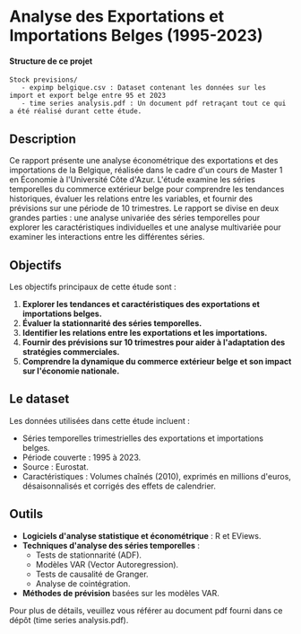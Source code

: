 # Analyse des Exportations et Importations Belges (1995-2023)

#### Structure de ce projet
```
Stock previsions/
   - expimp belgique.csv : Dataset contenant les données sur les import et export belge entre 95 et 2023
   - time series analysis.pdf : Un document pdf retraçant tout ce qui a été réalisé durant cette étude.
```
## Description

Ce rapport présente une analyse économétrique des exportations et des importations de la Belgique, réalisée dans le cadre d'un cours de Master 1 en Économie à l'Université Côte d'Azur. L'étude examine les séries temporelles du commerce extérieur belge pour comprendre les tendances historiques, évaluer les relations entre les variables, et fournir des prévisions sur une période de 10 trimestres. Le rapport se divise en deux grandes parties : une analyse univariée des séries temporelles pour explorer les caractéristiques individuelles et une analyse multivariée pour examiner les interactions entre les différentes séries.

## Objectifs

Les objectifs principaux de cette étude sont :

1. **Explorer les tendances et caractéristiques des exportations et importations belges.**
2. **Évaluer la stationnarité des séries temporelles.**
3. **Identifier les relations entre les exportations et les importations.**
4. **Fournir des prévisions sur 10 trimestres pour aider à l'adaptation des stratégies commerciales.**
5. **Comprendre la dynamique du commerce extérieur belge et son impact sur l'économie nationale.**

## Le dataset

Les données utilisées dans cette étude incluent :

- Séries temporelles trimestrielles des exportations et importations belges.
- Période couverte : 1995 à 2023.
- Source : Eurostat.
- Caractéristiques : Volumes chaînés (2010), exprimés en millions d'euros, désaisonnalisés et corrigés des effets de calendrier.

## Outils

- **Logiciels d'analyse statistique et économétrique** : R et EViews.
- **Techniques d'analyse des séries temporelles** :
  - Tests de stationnarité (ADF).
  - Modèles VAR (Vector Autoregression).
  - Tests de causalité de Granger.
  - Analyse de cointégration.
- **Méthodes de prévision** basées sur les modèles VAR.


Pour plus de détails, veuillez vous référer au document pdf fourni dans ce dépôt (time series analysis.pdf).

